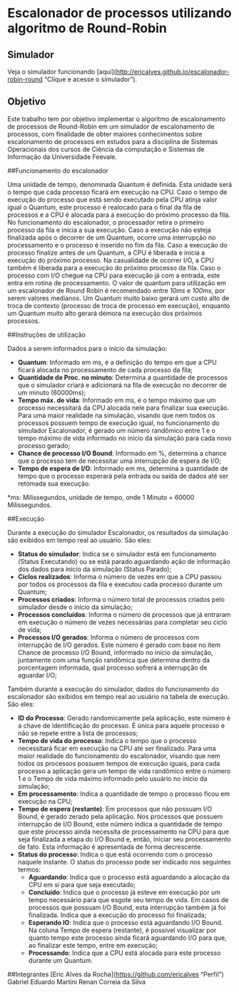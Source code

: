 # Escalonador de processos utilizando algoritmo de Round-Robin
## Simulador
Veja o simulador funcionando [aqui](http://ericalves.github.io/escalonador-robin-round “Clique e acesse o simulador”).


## Objetivo
Este trabalho tem por objetivo implementar o algoritmo de escalonamento de processos de Round-Robin em um simulador de escalonamento de processos, com finalidade de obter maiores conhecimentos sobre escalonamento de processos em estudos para a disciplina de Sistemas Operacionais dos cursos de Ciência da computação e Sistemas de Informação da Universidade Feevale.


##Funcionamento do escalonador

Uma unidade de tempo, denominada Quantum é definida. Esta unidade será o tempo que cada processo ficará em execução na CPU. Caso o tempo de execução do processo que está sendo executado pela CPU atinja valor igual o Quantum, este processo é realocado para o final da fila de processos e a CPU é alocada para a execução do próximo processo da fila.
No funcionamento do escalonador, o processador retira o primeiro processo da fila e inicia a sua execução. Caso a execução não esteja finalizada após o decorrer de um Quantum, ocorre uma interrupção no processamento e o processo é inserido no fim da fila.
Caso a execução do processo finalize antes de um Quantum, a CPU é liberada e inicia a execução do próximo processo.
Na casualidade de ocorrer I/O, a CPU também é liberada para a execução do próximo processo da fila. Caso o processo com I/O chegue na CPU para execução já com a entrada, este entra em rotina de processamento.
O valor de quantum para utilização em um escalonador de Round Robin é recomendado entre *10ms* e *100ms*, por serem valores medianos. Um Quantum muito baixo gerará um custo alto de troca de contexto (processo de troca de processo em execução), enquanto um Quantum muito alto gerará demora na execução dos próximos processos.


##Instruções de utilização

Dados a serem informados para o início da simulação:
* **Quantum**: Informado em ms, é a definição do tempo em que a CPU ficará alocada no processamento de cada processo da fila;
* **Quantidade de Proc. no minuto**: Determina a quantidade de processos que o simulador criará e adicionará na fila de execução no decorrer de um minuto (60000ms);
* **Tempo máx. de vida**: Informado em ms, é o tempo máximo que um processo necessitará da CPU alocada nele para finalizar sua execução. Para uma maior realidade na simulação, visando que nem todos os processos possuem tempo de execução igual, no funcionamento do simulador Escalonador, é gerado um número randômico entre 1 e o tempo máximo de vida informado no início da simulação para cada novo processo gerado;
* **Chance de processo I/O Bound**: Informado em %, determina a chance que o processo tem de necessitar uma interrupção de espera de I/O;
* **Tempo de espera de I/O**: Informado em ms, determina a quantidade de tempo que o processo esperará pela entrada ou saída de dados até ser retomada sua execução.

*ms: Milissegundos, unidade de tempo, onde 1 Minuto = 60000 Milissegundos.


##Execução

Durante a execução do simulador Escalonador, os resultados da simulação são exibidos em tempo real ao usuário. São eles:

* **Status do simulador**: Indica se o simulador está em funcionamento (Status Executando) ou se está parado aguardando ação de informação dos dados para início da simulação (Status Parado);
* **Ciclos realizados**: Informa o número de vezes em que a CPU passou por todos os processos da fila e executou cada processo durante um Quantum;
* **Processos criados**: Informa o número total de processos criados pelo simulador desde o início da simulação;
* **Processos concluídos**: Informa o número de processos que já entraram em execução o número de vezes necessárias para completar seu ciclo de vida;
* **Processos I/O gerados**: Informa o número de processos com interrupção de I/O gerados. Este número é gerado com base no item Chance de processo I/O Bound, informado no início da simulação, juntamente com uma função randômica que determina dentro da porcentagem informada, qual processo sofrerá a interrupção de aguardar I/O;

Também durante a execução do simulador, dados do funcionamento do escalonador são exibidos em tempo real ao usuário na tabela de execução. São eles:

* **ID do Processo**: Gerado randomicamente pela aplicação, este número é a chave de identificação do processo. É única para aquele processo e não se repete entre a lista de processos;
* **Tempo de vida do processo**: Indica o tempo que o processo necessitará ficar em execução na CPU até ser finalizado. Para uma maior realidade do funcionamento do escalonador, visando que nem todos os processos possuem tempos de execução iguais, para cada processo a aplicação gera um tempo de vida randômico entre o número 1 e o Tempo de vida máximo informado pelo usuário no início da simulação;
* **Em processamento**: Indica a quantidade de tempo o processo ficou em execução na CPU;
* **Tempo de espera (restante)**: Em processos que não possuam I/O Bound, é gerado zerado pela aplicação. Nos processos que possuem interrupção de I/O Bound, este número indica a quantidade de tempo que este processo ainda necessita de processamento na CPU para que seja finalizada a etapa do I/O Bound e, então, iniciar seu processamento de fato. Esta informação é apresentada de forma decrescente.
* **Status do processo**: Indica o que está ocorrendo com o processo naquele instante. O status do processo pode ser indicado nos seguintes termos:
    * **Aguardando**: Indica que o processo está aguardando a alocação da CPU em sí para que seja executado;
    * **Concluído**: Indica que o processo já esteve em execução por um tempo necessário para que esgote seu tempo de vida. Em casos de processos que possuam I/O Bound, esta interrupção também já foi finalizada. Indica que a execução do processo foi finalizada;
    * **Esperando IO**: Indica que o processo está aguardando I/O Bound. Na coluna Tempo de espera (restante), é possível visualizar por quanto tempo este processo ainda ficará aguardando I/O para que, ao finalizar este tempo, entre em execução;
    * **Processando**: Indica que a CPU está alocada para este processo durante um Quantum.


##Integrantes
[Eric Alves da Rocha](https://github.com/ericalves “Perfil”)
Gabriel Eduardo Martini
Renan Correia da Silva